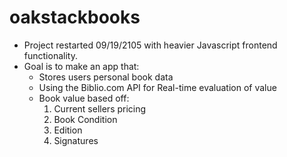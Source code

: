 # oakstackbooks

- Project restarted 09/19/2105 with heavier Javascript frontend functionality.
- Goal is to make an app that:
    - Stores users personal book data
    - Using the Biblio.com API for Real-time evaluation of value
    - Book value based off:
      1. Current sellers pricing
      2. Book Condition
      3. Edition
      4. Signatures
